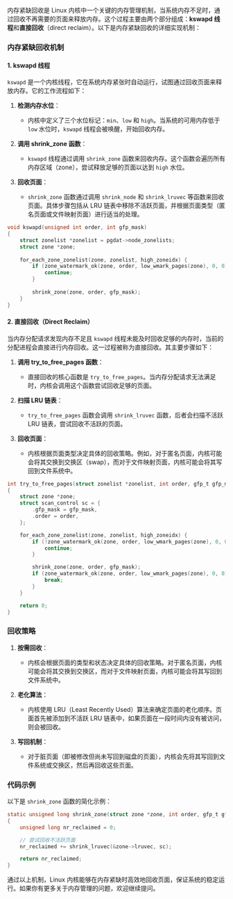内存紧缺回收是 Linux 内核中一个关键的内存管理机制，当系统内存不足时，通过回收不再需要的页面来释放内存。这个过程主要由两个部分组成：**kswapd 线程**和**直接回收**（direct reclaim）。以下是内存紧缺回收的详细实现机制：

### 内存紧缺回收机制

#### 1. kswapd 线程

`kswapd` 是一个内核线程，它在系统内存紧张时自动运行，试图通过回收页面来释放内存。它的工作流程如下：

1. **检测内存水位**：
    - 内核中定义了三个水位标记：`min`、`low` 和 `high`。当系统的可用内存低于 `low` 水位时，`kswapd` 线程会被唤醒，开始回收内存。

2. **调用 shrink_zone 函数**：
    - `kswapd` 线程通过调用 `shrink_zone` 函数来回收内存。这个函数会遍历所有内存区域（zone），尝试释放足够的页面以达到 `high` 水位。

3. **回收页面**：
    - `shrink_zone` 函数通过调用 `shrink_node` 和 `shrink_lruvec` 等函数来回收页面。具体步骤包括从 LRU 链表中移除不活跃页面，并根据页面类型（匿名页面或文件映射页面）进行适当的处理。

```c
void kswapd(unsigned int order, int gfp_mask)
{
    struct zonelist *zonelist = pgdat->node_zonelists;
    struct zone *zone;
    
    for_each_zone_zonelist(zone, zonelist, high_zoneidx) {
        if (zone_watermark_ok(zone, order, low_wmark_pages(zone), 0, 0)) {
            continue;
        }
        
        shrink_zone(zone, order, gfp_mask);
    }
}
```

#### 2. 直接回收（Direct Reclaim）

当内存分配请求发现内存不足且 `kswapd` 线程未能及时回收足够的内存时，当前的分配进程会直接进行内存回收。这一过程被称为直接回收。其主要步骤如下：

1. **调用 try_to_free_pages 函数**：
    - 直接回收的核心函数是 `try_to_free_pages`。当内存分配请求无法满足时，内核会调用这个函数尝试回收足够的页面。

2. **扫描 LRU 链表**：
    - `try_to_free_pages` 函数会调用 `shrink_lruvec` 函数，后者会扫描不活跃 LRU 链表，尝试回收不活跃的页面。

3. **回收页面**：
    - 内核根据页面类型决定具体的回收策略。例如，对于匿名页面，内核可能会将其交换到交换区（swap），而对于文件映射页面，内核可能会将其写回到文件系统中。

```c
int try_to_free_pages(struct zonelist *zonelist, int order, gfp_t gfp_mask)
{
    struct zone *zone;
    struct scan_control sc = {
        .gfp_mask = gfp_mask,
        .order = order,
    };

    for_each_zone_zonelist(zone, zonelist, high_zoneidx) {
        if (!zone_watermark_ok(zone, order, low_wmark_pages(zone), 0, 0)) {
            continue;
        }

        shrink_zone(zone, order, gfp_mask);
        if (zone_watermark_ok(zone, order, low_wmark_pages(zone), 0, 0)) {
            break;
        }
    }

    return 0;
}
```

### 回收策略

1. **按需回收**：
    - 内核会根据页面的类型和状态决定具体的回收策略。对于匿名页面，内核可能会将其交换到交换区，而对于文件映射页面，内核可能会将其写回到文件系统中。

2. **老化算法**：
    - 内核使用 LRU（Least Recently Used）算法来确定页面的老化顺序。页面首先被添加到不活跃 LRU 链表中，如果页面在一段时间内没有被访问，则会被回收。

3. **写回机制**：
    - 对于脏页面（即被修改但尚未写回到磁盘的页面），内核会先将其写回到文件系统或交换区，然后再回收这些页面。

### 代码示例

以下是 `shrink_zone` 函数的简化示例：

```c
static unsigned long shrink_zone(struct zone *zone, int order, gfp_t gfp_mask)
{
    unsigned long nr_reclaimed = 0;

    // 尝试回收不活跃页面
    nr_reclaimed += shrink_lruvec(&zone->lruvec, sc);

    return nr_reclaimed;
}
```

通过以上机制，Linux 内核能够在内存紧缺时高效地回收页面，保证系统的稳定运行。如果你有更多关于内存管理的问题，欢迎继续提问。